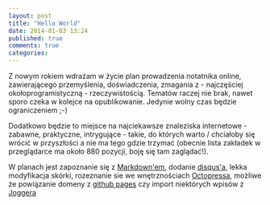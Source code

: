 ```yaml
---
layout: post
title: "Hello World"
date: 2014-01-03 13:24
published: true
comments: true
categories: 
---
```


Z nowym rokiem wdrażam w życie plan prowadzenia notatnika online, zawierającego przemyślenia, doświadczenia, 
zmagania z - najczęściej okołoprogramistyczną - rzeczywistością. Tematów raczej nie brak, nawet sporo czeka 
w kolejce na opublikowanie. Jedynie wolny czas będzie ograniczeniem ;-)

Dodatkowo będzie to miejsce na najciekawsze znaleziska internetowe - zabawne, praktyczne, 
intrygujące - takie, do których warto / chciałoby się wrócić w przyszłości a nie ma tego gdzie trzymać 
(obecnie lista zakładek w przeglądarce ma około 880 pozycji, boję się tam zaglądać!).

W planach jest zapoznanie się z [Markdown'em](http://daringfireball.net/projects/markdown/), 
dodanie [disqus'a](http://disqus.com/), lekka modyfikacja skórki, rozeznanie sie we wnętrznościach 
[Octopressa](http://octopress.org/), możliwe że powiązanie domeny z [github pages](http://github.io)
czy import niektórych wpisów z [Joggera](http://malpka.jogger.pl)
